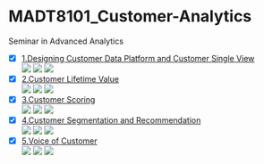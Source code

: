 # MADT8101_Customer-Analytics
Seminar in Advanced Analytics

- [x] [1.Designing Customer Data Platform and Customer Single View](https://github.com/Sujitra17/MADT8101_Customer-Analytics/blob/main/01%20Customer%20Analytics-Customer%20Single%20View/READ%20ME.md)  
[![](https://img.shields.io/badge/-Concept-green)](#) [![](https://img.shields.io/badge/-Presentation-green)](#) [![](https://img.shields.io/badge/-Student-blue)](#)
- [x] [2.Customer Lifetime Value](https://github.com/Sujitra17/MADT8101_Customer-Analytics/blob/main/02%20Customer%20Lifetime%20Value/READ%20ME.md)  
[![](https://img.shields.io/badge/-Concept-green)](#) [![](https://img.shields.io/badge/-Presentation-green)](#) [![](https://img.shields.io/badge/-Student-blue)](#)
- [x] [3.Customer Scoring](https://github.com/Sujitra17/MADT8101_Customer-Analytics/blob/main/03%20Customer%20Scoring/README.md)  
[![](https://img.shields.io/badge/-Classification-orange)](#) [![](https://img.shields.io/badge/-Dataiku-green)](#) [![](https://img.shields.io/badge/-Student-blue)](#)
- [x] [4.Customer Segmentation and Recommendation](https://github.com/Sujitra17/MADT8101_Customer-Analytics/blob/main/04%20Customer%20Segmentation%20%2B%20Product%20Recommendation/README.md)  
[![](https://img.shields.io/badge/-K--Means-orange)](#) [![](https://img.shields.io/badge/-Classification-orange)](#) [![](https://img.shields.io/badge/-Student-blue)](#)
- [x] [5.Voice of Customer](https://github.com/Sujitra17/MADT8101_Customer-Analytics/blob/main/05%20Voice%20of%20Customer%20Analytics/README.md)  
[![](https://img.shields.io/badge/-Topic-Modeling-orange)](#) [![](https://img.shields.io/badge/-NLP-orange)](#) [![](https://img.shields.io/badge/-Student-blue)](#)

